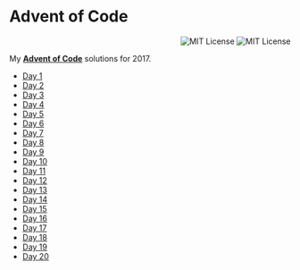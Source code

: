 # Advent of Code
<p align="right">
    <a src="https://github.com/JonSn0w/advent-of-code/blob/master/LICENSE.md"><img alt="MIT License" src="https://img.shields.io/badge/license-MIT-blue.svg"/></a>
    <a src="https://github.com/JonSn0w/advent-of-code"><img alt="MIT License" src="https://cdn.rawgit.com/sindresorhus/awesome/d7305f38d29fed78fa85652e3a63e154dd8e8829/media/badge.svg"/></a>
</p>

My [**Advent of Code**](http://adventofcode.com/) solutions for 2017.
   * [Day 1](https://github.com/JonSn0w/advent-of-code/blob/master/day1.py)
   * [Day 2](https://github.com/JonSn0w/advent-of-code/blob/master/day2.py)
   * [Day 3](https://github.com/JonSn0w/advent-of-code/blob/master/day3.py)
   * [Day 4](https://github.com/JonSn0w/advent-of-code/blob/master/day4.py)
   * [Day 5](https://github.com/JonSn0w/advent-of-code/blob/master/day5.py)
   * [Day 6](https://github.com/JonSn0w/advent-of-code/blob/master/day6.py)
   * [Day 7](https://github.com/JonSn0w/advent-of-code/blob/master/day7.py)
   * [Day 8](https://github.com/JonSn0w/advent-of-code/blob/master/day8.py)
   * [Day 9](https://github.com/JonSn0w/advent-of-code/blob/master/day9.py)
   * [Day 10](https://github.com/JonSn0w/advent-of-code/blob/master/day10.py)
   * [Day 11](https://github.com/JonSn0w/advent-of-code/blob/master/day11.py)
   * [Day 12](https://github.com/JonSn0w/advent-of-code/blob/master/day12.py)
   * [Day 13](https://github.com/JonSn0w/advent-of-code/blob/master/day13.py)
   * [Day 14](https://github.com/JonSn0w/advent-of-code/blob/master/day14.py)
   * [Day 15](https://github.com/JonSn0w/advent-of-code/blob/master/day15.py)
   * [Day 16](https://github.com/JonSn0w/advent-of-code/blob/master/day16.py)
   * [Day 17](https://github.com/JonSn0w/advent-of-code/blob/master/day17.py)
   * [Day 18](https://github.com/JonSn0w/advent-of-code/blob/master/day18.py)
   * [Day 19](https://github.com/JonSn0w/advent-of-code/blob/master/day19.py)
   * [Day 20](https://github.com/JonSn0w/advent-of-code/blob/master/day20.py)
